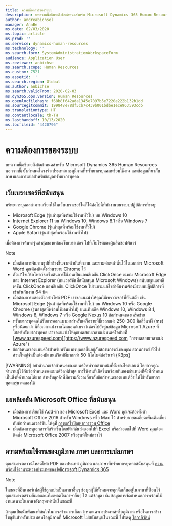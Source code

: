 ```yaml
---
title: ความต้องการของระบบ
description: บทความนี้อธิบายถึงข้อกำหนดสำหรับ Microsoft Dynamics 365 Human Resources
author: andreabichsel
manager: AnnBe
ms.date: 02/03/2020
ms.topic: article
ms.prod: ''
ms.service: dynamics-human-resources
ms.technology: ''
ms.search.form: SystemAdministrationWorkspaceForm
audience: Application User
ms.reviewer: anbichse
ms.search.scope: Human Resources
ms.custom: 7521
ms.assetid: ''
ms.search.region: Global
ms.author: anbichse
ms.search.validFrom: 2020-02-03
ms.dyn365.ops.version: Human Resources
ms.openlocfilehash: f68b8f642ada1345e7097b5e7220e222b132b1dd
ms.sourcegitcommit: 199848e78df5cb7c439b001bdbe1ece963593cdb
ms.translationtype: HT
ms.contentlocale: th-TH
ms.lasthandoff: 10/13/2020
ms.locfileid: "4420796"
---
```

# <a name="system-requirements"></a>ความต้องการของระบบ

บทความนี้อธิบายถึงข้อกำหนดสำหรับ Microsoft Dynamics 365 Human Resources นอกจากนี้ ยังกำหนดโครงร่างประเทศและภูมิภาคที่ทรัพยากรบุคคลพร้อมใช้งาน และข้อมูลเกี่ยวกับภาษาและการแปลสำหรับข้อมูลทรัพยากรบุคคล

## <a name="supported-web-browsers"></a>เว็บเบราเซอร์ที่สนับสนุน

ทรัพยากรบุคคลสามารถเรียกใช้ในเว็บเบราเซอร์ใดก็ได้ต่อไปนี้ที่ทำงานบนระบบปฏิบัติการที่ระบุ: 

*   Microsoft Edge (รุ่นล่าสุดที่พร้อมใช้งานทั่วไป) บน Windows 10
*   Internet Explorer 11 บน Windows 10, Windows 8.1 หรือ Windows 7
*   Google Chrome (รุ่นล่าสุดที่พร้อมใช้งานทั่วไป)
*   Apple Safari (รุ่นล่าสุดที่พร้อมใช้งานทั่วไป)

เมื่อต้องการค้นหารุ่นล่าสุดของแต่ละเว็บเบราเซอร์ ไปที่เว็บไซต์ของผู้ผลิตซอฟต์แวร์ 

> [!NOTE]
> * เมื่อต้องการจับภาพรูปที่สร้างขึ้นจากตัวบันทึกงาน และรวมค่าเหล่านั้นไว้ในเอกสาร Microsoft Word คุณต้องติดตั้งส่วนขยาย Chrome ไว้ 
> * ตัวแก้ไขเวิร์กโฟลว์จะเริ่มต้นการใช้งานเป็นแอพลิเคชัน ClickOnce เฉพาะ Microsoft Edge และ Internet Explorer (บนเวอร์ชันที่สนับสนุน Microsoft Windows) สนับสนุนแอพลิเคชัน ClickOnce แอพลิเคชัน ClickOnce โปรแกรมแก้ไขลำดับงานต้องมีระบบปฏิบัติการที่เข้ากันกับงาน 64 บิต
> * เมื่อต้องการแสดงตัวอย่างไฟล์ PDF เราขอแนะนำให้คุณใช้เบราว์เซอร์ที่ทันสมัย เช่น Microsoft Edge (รุ่นล่าสุดที่พร้อมใช้งานทั่วไป) บน Windows 10 หรือ Google Chrome (รุ่นล่าสุดที่พร้อมใช้งานทั่วไป) บนแท็บเล็ต Windows 10, Windows 8.1, Windows 8, Windows 7 หรือ Google Nexus 10
>   ข้อกำหนดของเครือข่าย
> * ทรัพยากรบุคคลได้รับการออกแบบมาสำหรับเครือข่ายที่มีเวลาแฝง 250-300 มิลลิวินาที (ms) หรือน้อยกว่า นี่คือเวลาแฝงจากไคลเอนต์เบราว์เซอร์ไปยังศูนย์ข้อมูล Microsoft Azure ที่โฮสต์ทรัพยากรบุคคล เราขอแนะนำให้คุณทดสอบเวลาแฝงบนเครือข่ายที่ [www.azurespeed.com](https://www.azurespeed.com "การทดสอบเวลาแฝง Azure")
> * ข้อกำหนดของแบนด์วิธสำหรับทรัพยากรบุคคลขึ้นอยู่กับสถานการณ์ของคุณ สถานการณ์ทั่วไปส่วนใหญ่จำเป็นต้องมีแบนด์วิดท์ที่มากกว่า 50 กิโลไบต์ต่อวินาที (KBps)
> 
> [!WARNING]
> อย่าคำนวณข้อกำหนดของแบนด์วิดท์จากตำแหน่งที่ตั้งของไคลเอนต์ โดยการคูณจำนวนผู้ใช้กับข้อกำหนดของแบนด์วิดท์ต่ำสุด การใช้งานที่เกิดขึ้นพร้อมกันของตำแหน่งที่ตั้งที่กำหนดเป็นสิ่งที่คำนวณได้ยาก สำหรับลูกค้าที่มีความกังวลเกี่ยวกับข้อกำหนดของแบนด์วิธ ให้ใช้ทรัพยากรบุคคลรุ่นทดลองใช้

## <a name="supported-microsoft-office-applications"></a>แอพลิเคชัน Microsoft Office ที่สนับสนุน

* เมื่อต้องการเรียกใช้ Add-in ของ Microsoft Excel และ Word คุณจะต้องตั้งค่า Microsoft Office 2016 สำหรับ Windows หรือ Mac ไว้ สำหรับรายละเอียดเพิ่มเติมเกี่ยวกับข้อกำหนดเวอร์ชัน ให้ดูที่ [การแก้ไขปัญหาการรวม Office](../dev-itpro/office-integration/office-integration-troubleshooting.md "การแก้ไขปัญหาการรวม Office")
* เมื่อต้องการดูเอกสารที่สร้างขึ้นโดยฟังก์ชันส่งออกไปที่ Excel หรือส่งออกไปที่ Word คุณต้องติดตั้ง Microsoft Office 2007 หรือรุ่นที่ใหม่กว่าไว้

## <a name="regional-availability-languages-and-localization"></a>ความพร้อมใช้งานของภูมิภาค ภาษา และการแปลภาษา

คุณสามารถดาวน์โหลดไฟล์ PDF ของประเทศ ภูมิภาค และภาษาที่ทรัพยากรบุคคลสนับสนุนที่ [ความพร้อมใช้งานระหว่างประเทศของ Microsoft Dynamics 365](https://docs.microsoft.com/dynamics365/get-started/availability) 

> [!NOTE]
> ในขณะที่อินเทอร์เฟสผู้ใช้ถูกแปลเป็นภาษาอื่นๆ ข้อมูลผู้ใช้ทั้งหมดจะถูกจัดเก็บอยู่ในภาษาที่ป้อนไว้ คุณสามารถสร้างอีเมลและเท็มเพลตในภาษาอื่นๆ ได้ แต่ข้อมูล เช่น ข้อมูลการจัดกำหนดการพร้อมใช้งานเฉพาะในภาษาอังกฤษเท่านั้นในขณะนี้

ถ้าคุณเป็นนักพัฒนาที่สนใจในการสร้างการเลือกกำหนดเฉพาะประเทศหรือภูมิภาค หรือในการสร้างโซลูชันสำหรับประเทศหรือภูมิภาคที่ Microsoft ไม่สนับสนุนในขณะนี้ โปรดดู [โลกาภิวัตน์](https://docs.microsoft.com/dynamics365/unified-operations/dev-itpro/lcs-solutions/country-region)
